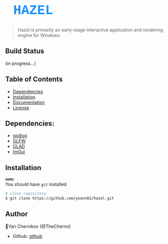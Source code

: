 <h1 ailgn="center"style="font-weight:bold; font-size:300%; font-family:courier;color:DodgerBlue ;">&nbsp;HAZEL&nbsp;</h1>

>Hazel is primarily an early-stage interactive application and rendering engine for Windows.


## Build Status

(in progress...)

## Table of Contents

- [Dependencies](#dependencies)
- [Installation](#installation)
- [Documentation](#documentation)
- [License](#license)

## Dependencies:

* [spdlog](https://github.com/gabime/spdlog)
* [GLFW](https://github.com/glfw/glfw)
* [GLAD](https://github.com/Dav1dde/glad)
* [ImGui](https://github.com/ocornut/imgui)

## Installation

***<sub>note: </sub>*** <br/>
You should have `git` installed

```bash
# clone repository
$ git clone https://github.com/yoann01/hazel.git
```

## Author

👤Yan Chernikov (@TheCherno)
- Github: [github](https://github.com/TheCherno/Hazel)
